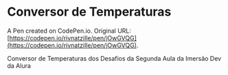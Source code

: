 # Conversor de Temperaturas

A Pen created on CodePen.io. Original URL: [https://codepen.io/rivnatzille/pen/jOwGVQG](https://codepen.io/rivnatzille/pen/jOwGVQG).

Conversor de Temperaturas dos Desafios da Segunda Aula da Imersão Dev da Alura
